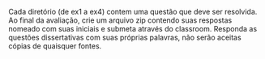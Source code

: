 Cada diretório (de ex1 a ex4) contem uma questão que deve ser resolvida. Ao final da avaliação, crie um arquivo zip contendo suas respostas nomeado com suas iniciais e submeta através do classroom.
Responda as questões dissertativas com suas próprias palavras, não serão aceitas cópias de quaisquer fontes.